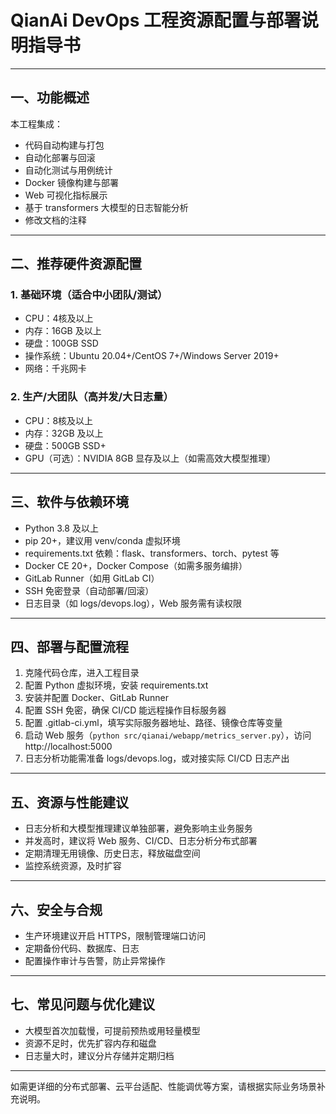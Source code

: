 # QianAi DevOps 工程资源配置与部署说明指导书

---

## 一、功能概述

本工程集成：
- 代码自动构建与打包
- 自动化部署与回滚
- 自动化测试与用例统计
- Docker 镜像构建与部署
- Web 可视化指标展示
- 基于 transformers 大模型的日志智能分析
- 修改文档的注释
---

## 二、推荐硬件资源配置

### 1. 基础环境（适合中小团队/测试）
- CPU：4核及以上
- 内存：16GB 及以上
- 硬盘：100GB SSD
- 操作系统：Ubuntu 20.04+/CentOS 7+/Windows Server 2019+
- 网络：千兆网卡

### 2. 生产/大团队（高并发/大日志量）
- CPU：8核及以上
- 内存：32GB 及以上
- 硬盘：500GB SSD+
- GPU（可选）：NVIDIA 8GB 显存及以上（如需高效大模型推理）

---

## 三、软件与依赖环境

- Python 3.8 及以上
- pip 20+，建议用 venv/conda 虚拟环境
- requirements.txt 依赖：flask、transformers、torch、pytest 等
- Docker CE 20+，Docker Compose（如需多服务编排）
- GitLab Runner（如用 GitLab CI）
- SSH 免密登录（自动部署/回滚）
- 日志目录（如 logs/devops.log），Web 服务需有读权限

---

## 四、部署与配置流程

1. 克隆代码仓库，进入工程目录
2. 配置 Python 虚拟环境，安装 requirements.txt
3. 安装并配置 Docker、GitLab Runner
4. 配置 SSH 免密，确保 CI/CD 能远程操作目标服务器
5. 配置 .gitlab-ci.yml，填写实际服务器地址、路径、镜像仓库等变量
6. 启动 Web 服务（`python src/qianai/webapp/metrics_server.py`），访问 http://localhost:5000
7. 日志分析功能需准备 logs/devops.log，或对接实际 CI/CD 日志产出

---

## 五、资源与性能建议

- 日志分析和大模型推理建议单独部署，避免影响主业务服务
- 并发高时，建议将 Web 服务、CI/CD、日志分析分布式部署
- 定期清理无用镜像、历史日志，释放磁盘空间
- 监控系统资源，及时扩容

---

## 六、安全与合规

- 生产环境建议开启 HTTPS，限制管理端口访问
- 定期备份代码、数据库、日志
- 配置操作审计与告警，防止异常操作

---

## 七、常见问题与优化建议

- 大模型首次加载慢，可提前预热或用轻量模型
- 资源不足时，优先扩容内存和磁盘
- 日志量大时，建议分片存储并定期归档

---

如需更详细的分布式部署、云平台适配、性能调优等方案，请根据实际业务场景补充说明。
